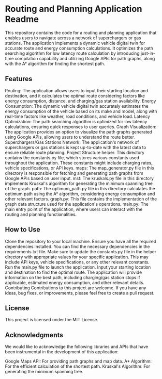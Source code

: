 # Routing and Planning Application Readme
This repository contains the code for a routing and planning application that enables users to navigate across a network of superchargers or gas stations. The application implements a dynamic vehicle digital twin for accurate route and energy consumption calculations. It optimizes the path searching algorithm for low latency route calculation by introducing just-in-time compilation capability and utilizing Google APIs for path graphs, along with the A* algorithm for finding the shortest path.

## Features
Routing: The application allows users to input their starting location and destination, and it calculates the optimal route considering factors like energy consumption, distance, and charging/gas station availability.
Energy Consumption: The dynamic vehicle digital twin accurately estimates the energy consumption of the vehicle based on its make and model, along with real-time factors like weather, road conditions, and vehicle load.
Latency Optimization: The path searching algorithm is optimized for low latency calculations, ensuring quick responses to user queries.
Graph Visualization: The application provides an option to visualize the path graphs generated using Google APIs, allowing users to understand the route better.
Superchargers/Gas Stations Network: The application's network of superchargers or gas stations is kept up-to-date with the latest data to ensure reliable route planning.
Project Structure
helper: This directory contains the constants.py file, which stores various constants used throughout the application. These constants might include charging rates, vehicle specifications, or API keys.
maps: The map_generator.py file in this directory is responsible for fetching and generating path graphs from Google APIs based on user input.
mst: The kruskals.py file in this directory implements Kruskal's algorithm for generating the minimum spanning tree of the graph.
path: The optimum_path.py file in this directory calculates the optimum path using the A* algorithm, considering energy consumption and other relevant factors.
graph.py: This file contains the implementation of the graph data structure used for the application's operations.
main.py: The main entry point of the application, where users can interact with the routing and planning functionalities.

## How to Use
Clone the repository to your local machine.
Ensure you have all the required dependencies installed. You can find the necessary dependencies in the requirements.txt file.
Make sure to update the constants.py file in the helper directory with appropriate values for your specific application. This may include API keys, vehicle specifications, or any other relevant constants.
Run the main.py file to launch the application.
Input your starting location and destination to find the optimal route. The application will provide information on the best path, including charging/gas station stops if applicable, estimated energy consumption, and other relevant details.
Contributing
Contributions to this project are welcome. If you have any ideas, bug fixes, or improvements, please feel free to create a pull request.

## License
This project is licensed under the MIT License.

## Acknowledgments
We would like to acknowledge the following libraries and APIs that have been instrumental in the development of this application:

Google Maps API: For providing path graphs and map data.
A* Algorithm: For the efficient calculation of the shortest path.
Kruskal's Algorithm: For generating the minimum spanning tree.
